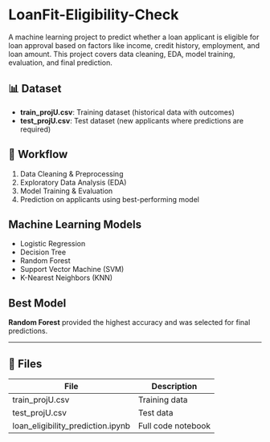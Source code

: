 # LoanFit-Eligibility-Check
A machine learning project to predict whether a loan applicant is eligible for loan approval based on factors like income, credit history, employment, and loan amount. This project covers data cleaning, EDA, model training, evaluation, and final prediction.

## 📊 Dataset
- **train_projU.csv**: Training dataset (historical data with outcomes)
- **test_projU.csv**: Test dataset (new applicants where predictions are required)

## 🔗 Workflow
1. Data Cleaning & Preprocessing
2. Exploratory Data Analysis (EDA)
3. Model Training & Evaluation
4. Prediction on applicants using best-performing model

## Machine Learning Models
- Logistic Regression
- Decision Tree
- Random Forest
- Support Vector Machine (SVM)
- K-Nearest Neighbors (KNN)

## Best Model
**Random Forest** provided the highest accuracy and was selected for final predictions.

---
## 📂 Files
| File | Description |
|---|---|
| train_projU.csv | Training data |
| test_projU.csv | Test data |
| loan_eligibility_prediction.ipynb | Full code notebook |

